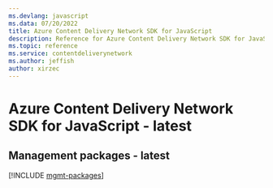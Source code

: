 ```yaml
---
ms.devlang: javascript
ms.data: 07/20/2022
title: Azure Content Delivery Network SDK for JavaScript
description: Reference for Azure Content Delivery Network SDK for JavaScript
ms.topic: reference
ms.service: contentdeliverynetwork
ms.author: jeffish
author: xirzec
---
```

# Azure Content Delivery Network SDK for JavaScript - latest

## Management packages - latest
[!INCLUDE [mgmt-packages](content-delivery-network-mgmt-index.md)]
